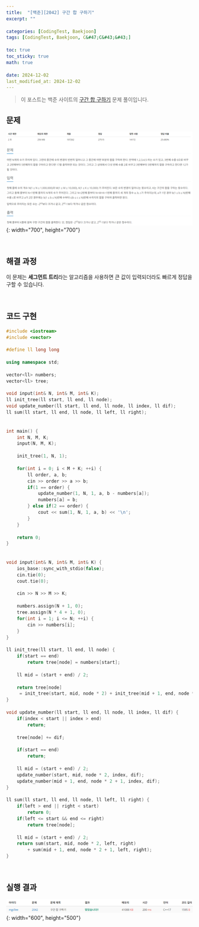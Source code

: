 ```yaml
---
title:  "[백준][2042] 구간 합 구하기"
excerpt: ""

categories: [CodingTest, Baekjoon]
tags: [CodingTest, Baekjoon, C&#47;C&#43;&#43;]

toc: true
toc_sticky: true
math: true
 
date: 2024-12-02
last_modified_at: 2024-12-02
---
```


> 이 포스트는 백준 사이트의 [구간 합 구하기](https://www.acmicpc.net/problem/2042) 문제 풀이입니다.  

## 문제

![문제](/assets/img/Boj/구간합구하기_문제.png){: width="700", height="700"}  

<br/>

## 해결 과정

이 문제는 **세그먼트 트리**라는 알고리즘을 사용하면 큰 값이 입력되더라도 빠르게 정답을 구할 수 있습니다.  


<br/>

## 코드 구현

```c++
#include <iostream>
#include <vector>

#define ll long long

using namespace std;

vector<ll> numbers;
vector<ll> tree;

void input(int& N, int& M, int& K);
ll init_tree(ll start, ll end, ll node);
void update_number(ll start, ll end, ll node, ll index, ll dif);
ll sum(ll start, ll end, ll node, ll left, ll right);


int main() {
	int N, M, K;
    input(N, M, K);

	init_tree(1, N, 1);

	for(int i = 0; i < M + K; ++i) {
		ll order, a, b;
		cin >> order >> a >> b;
		if(1 == order) {
			update_number(1, N, 1, a, b - numbers[a]);
			numbers[a] = b;
		} else if(2 == order) {
			cout << sum(1, N, 1, a, b) << '\n';
		}
	}

	return 0;
}


void input(int& N, int& M, int& K) {
    ios_base::sync_with_stdio(false);
	cin.tie(0);
	cout.tie(0);

	cin >> N >> M >> K;
	
	numbers.assign(N + 1, 0);
	tree.assign(N * 4 + 1, 0);
	for(int i = 1; i <= N; ++i) {
		cin >> numbers[i];
	}
}

ll init_tree(ll start, ll end, ll node) {
	if(start == end) 
		return tree[node] = numbers[start];
	
	ll mid = (start + end) / 2;

	return tree[node]
	 = init_tree(start, mid, node * 2) + init_tree(mid + 1, end, node * 2 + 1);
}

void update_number(ll start, ll end, ll node, ll index, ll dif) {
	if(index < start || index > end)
		return;
	
	tree[node] += dif;

	if(start == end)
		return;
	
	ll mid = (start + end) / 2;
	update_number(start, mid, node * 2, index, dif);
	update_number(mid + 1, end, node * 2 + 1, index, dif);
}

ll sum(ll start, ll end, ll node, ll left, ll right) {
	if(left > end || right < start)
		return 0;
	if(left <= start && end <= right)
		return tree[node];
	
	ll mid = (start + end) / 2;
	return sum(start, mid, node * 2, left, right)
		+ sum(mid + 1, end, node * 2 + 1, left, right);
}
```

<br/>

## 실행 결과

![결과](/assets/img/Boj/구간합구하기_결과.png){: width="600", height="500"}  

<br/>